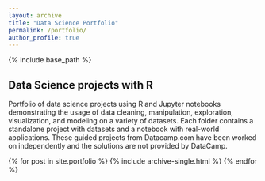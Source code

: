 ```yaml
---
layout: archive
title: "Data Science Portfolio"
permalink: /portfolio/
author_profile: true
---
```


{% include base_path %}

## Data Science projects with R

Portfolio of data science projects using R and Jupyter notebooks demonstrating the usage of data cleaning, manipulation, exploration, visualization, and modeling on a variety of datasets. Each folder contains a standalone project with datasets and a notebook with real-world applications. These guided projects from Datacamp.com have been worked on independently and the solutions are not provided by DataCamp.


{% for post in site.portfolio %}
  {% include archive-single.html %}
{% endfor %}

